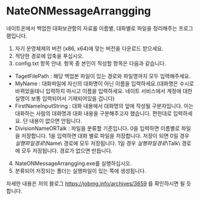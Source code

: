 # NateONMessageArrangging
네이트온에서 백업한 대화보관함의 자료를 이름별, 대화별로 파일을 정리해주는 프로그램입니다.

1. 자기 운영체제의 버전 (x86, x64)에 맞는 버전을 다운로드 받으세요.
2. 적당한 경로에 압축을 푸십시오.
3. config.txt 항목 안내. 항목 중 본인이 작성할 항목은 다음과 같습니다.
 - TagetFilePath : 해당 백업본 파일이 있는 경로와 파일명까지 모두 입력해주세요.
 - MyName : 대화파일에 자신의 대화명이 아닌 이름을 입력하세요.(대화명은 수시로 바뀌었을테니 입력하지 마시고 이름을 입력하세요. 네이트 서비스에서 계정에 대한 실명이 보통 입력되어서 기재되어있을 겁니다)
 - FirstNameInputString : 대화 내용에서 대화명의 앞에 작성될 구분자입니다. 이는 대화하는 사람의 대화명과 대화 내용을 구분해주고자 했습니다. 편한대로 입력하세요. 단 내용이 없으면 안됩니다.
 - DivisionNameORTalk : 파일을 분류할 기준입니다. 0을 입력하면 이름별로 파일을 저장합니다. 1을 입력하면 대화 별로 파일을 저장합니다. 저장이 되면 0일 경우 $실행파일경로$\Name\ 경로에 모두 저장됩니다. 1일 경우 $실행파일경로$\Talk\ 경로에 모두 저장됩니다. 경로가 없으면 만듭니다.
4. NateONMessageArrangging.exe를 실행하십시오.
5. 분류되어 저장되는 폴더는 실행파일이 있는 쪽에 생성됩니다.

자세한 내용은 저의 블로그 https://jobmg.info/archives/3659 를 확인하시면 될 듯 합니다.
